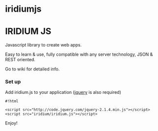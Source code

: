 # iridiumjs


# IRIDIUM JS #

Javascript library to create web apps. 

Easy to learn & use, fully compatible with any server technology, JSON & REST oriented.

Go to wiki for detailed info.

### Set up ###
Add iridium.js to your application ([jquery](http://jquery.com/download/) is also required)


```
#!html

<script src="http://code.jquery.com/jquery-2.1.4.min.js"></script>
<script src="iridium/iridium.js"></script>
```

Enjoy!
